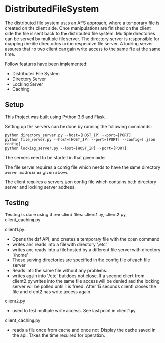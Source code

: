 # DistributedFileSystem

The distributed file system uses an AFS approach, where a temporary file is created on the client side. 
Once manipulations are finished on the client side the file is sent back to the distributed file system.
Multiple directories can be served by multiple file server. The directory server is responsible for mapping
the file directories to the respective file server. A locking server assures that no two client can gain write 
access to the same file at the same time. 

Follow features have been implemented:

- Distributed File System
- Directory Server
- Locking Server
- Caching


## Setup 

This Project was built using Python 3.6 and Flask

Setting up the servers can be done by running the following commands:

```
python directory_server.py --host=[HOST_IP] --port=[PORT]
python file_server.py --host=[HOST_IP] --port=[PORT] --config=[.json config]
python locking_server.py --host=[HOST_IP] --port=[PORT]      
```
The servers need to be started in that given order


The file server requires a config file which needs to have the same directory server address
as given above.

The client requires a servers.json config file which contains both directory server
and locking server address.

## Testing

Testing is done using three client files: client1.py, client2.py, client_caching.py

client1.py:

- Opens the dsf API, and creates a temporary file with the open command
- writes and reads into a file with directory '/etc'
- writes and reads into a file hosted by a different file server with directory '/home'
- These serving directories are specified in the config file of each file server
- Reads into the same file without any problems.
- writes again into '/etc' but does not close. If a second client from client2.py writes into the same file
  access will be denied and the locking server will be polled until it is freed. After 15 seconds client1 closes
  the file and client2 has write access again
  
client2.py
 
- used to test multiple write access. See last point in client1.py

client_caching.py

- reads a file once from cache and once not. Display the cache saved in the api. Takes the time required for operation.